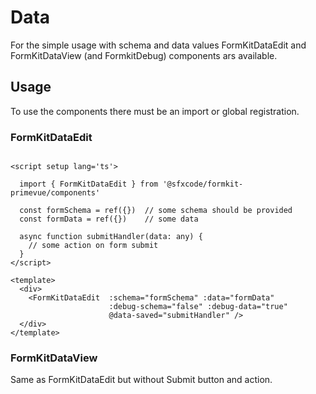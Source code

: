 # Data

For the simple usage with schema and data values FormKitDataEdit and FormKitDataView (and FormkitDebug) components ars available. 

## Usage

To use the components there must be an import or global registration.

### FormKitDataEdit

```vue

<script setup lang='ts'>

  import { FormKitDataEdit } from '@sfxcode/formkit-primevue/components'
 
  const formSchema = ref({})  // some schema should be provided
  const formData = ref({})    // some data

  async function submitHandler(data: any) {
    // some action on form submit
  }
</script>

<template>
  <div>
    <FormKitDataEdit  :schema="formSchema" :data="formData" 
                      :debug-schema="false" :debug-data="true" 
                      @data-saved="submitHandler" />
  </div>
</template>

```

### FormKitDataView

Same as FormKitDataEdit but without Submit button and action.